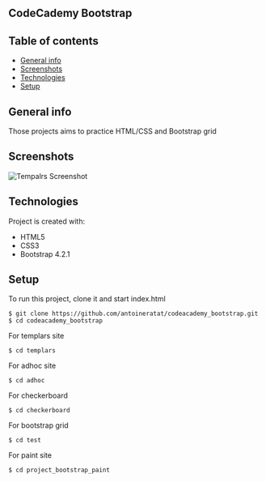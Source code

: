 ## CodeCademy Bootstrap

## Table of contents

-   [General info](#general-info)
-   [Screenshots](#screenshots)
-   [Technologies](#technologies)
-   [Setup](#setup)

## General info

Those projects aims to practice HTML/CSS and Bootstrap grid

## Screenshots

![Tempalrs Screenshot](https://templars.guru/app/github/codecademy_bootstrap/1.PNG)

## Technologies

Project is created with:

-   HTML5
-   CSS3
-   Bootstrap 4.2.1

## Setup

To run this project, clone it and start index.html

```
$ git clone https://github.com/antoineratat/codeacademy_bootstrap.git
$ cd codeacademy_bootstrap
```

For templars site

```
$ cd templars
```

For adhoc site

```
$ cd adhoc
```

For checkerboard

```
$ cd checkerboard
```

For bootstrap grid

```
$ cd test
```

For paint site

```
$ cd project_bootstrap_paint
```
